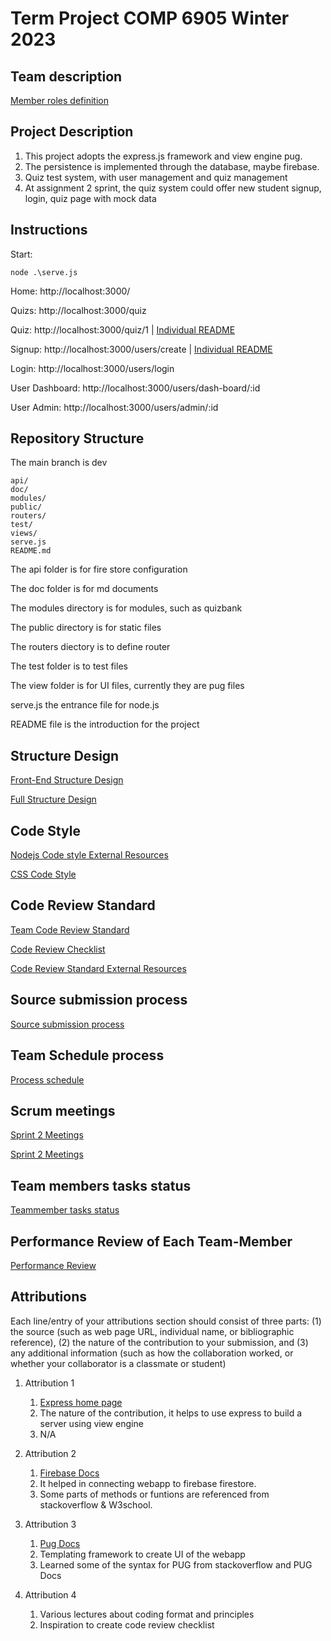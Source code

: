 # Term Project COMP 6905 Winter 2023

## Team description

[Member roles definition](./doc/memberroles.md)

## Project Description

1. This project adopts the express.js framework and view engine pug.
2. The persistence is implemented through the database, maybe firebase.
3. Quiz test system, with user management and quiz management
4. At assignment 2 sprint, the quiz system could offer new student signup, login, quiz page with mock data

## Instructions
Start: 

    node .\serve.js 

Home: http://localhost:3000/

Quizs: http://localhost:3000/quiz

Quiz: http://localhost:3000/quiz/1 | [Individual README](/doc/individual_submission/trangv_code_task.md)

Signup: http://localhost:3000/users/create | [Individual README](/doc/individual_submission/neha_code_task.md)

Login: http://localhost:3000/users/login

User Dashboard: http://localhost:3000/users/dash-board/:id

User Admin: http://localhost:3000/users/admin/:id

## Repository Structure
  The main branch is dev
  
    api/
    doc/
    modules/
    public/
    routers/
    test/
    views/ 
    serve.js
    README.md

  The api folder is for fire store configuration

  The doc folder is for md documents

  The modules directory is for modules, such as quizbank

  The public directory is for static files

  The routers diectory is to define router 

  The test folder is to test files

  The view folder is for UI files, currently they are pug files

  serve.js the entrance file for node.js

  README file is the introduction for the project

## Structure Design
[Front-End Structure Design](/doc/frontendstructuredesign.md)

[Full Structure Design](https://github.com/MUN-COMP6905/project-eteam/blob/dev/doc/structuredesign.md)

## Code Style
[Nodejs Code style External Resources](https://github.com/felixge/node-style-guide)

[CSS Code Style](/doc/csscodestyle.md)

## Code Review Standard

[Team Code Review Standard](/doc/codereviewstandard.md)

[Code Review Checklist](/doc/codereviewchecklist.md)

[Code Review Standard External Resources](https://google.github.io/eng-practices/review/reviewer/standard.html)

## Source submission process

[Source submission process](/doc/sourcesubmission.md)

## Team Schedule process

[Process schedule](/doc/processSchedule.md)

## Scrum meetings

[Sprint 2 Meetings](/doc/sprint-1-meetings.md)

[Sprint 2 Meetings](/doc/sprint-2-meetings.md)

## Team members tasks status

[Teammember tasks status](/doc/teammember-tasks-status.md)

## Performance Review of Each Team-Member

[Performance Review](/doc/performancereview.md)

## Attributions

Each line/entry of your attributions section should consist of three parts: (1) the source (such as web page URL, individual name, or bibliographic reference), (2) the nature of the contribution to your submission, and (3) any additional information (such as how the collaboration worked, or whether your collaborator is a classmate or student)

1. Attribution 1
   1. [Express home page](https://expressjs.com/)
   2. The nature of the contribution, it helps to use express to build a server using view engine
   3. N/A

2. Attribution 2
    1. [Firebase Docs](https://firebase.google.com/docs)
    2. It helped in connecting webapp to firebase firestore.
    3. Some parts of methods or funtions are referenced from stackoverflow & W3school.

3. Attribution 3
    1. [Pug Docs](https://pugjs.org/api/getting-started.html)
    2. Templating framework to create UI of the webapp
    3. Learned some of the syntax for PUG from stackoverflow and PUG Docs

4. Attribution 4
    1. Various lectures about coding format and principles
    2. Inspiration to create code review checklist

